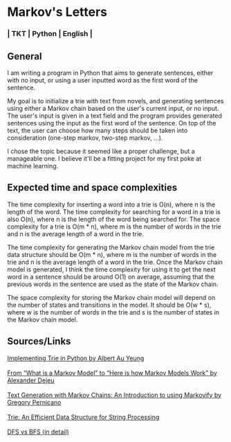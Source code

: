 # Markov's Letters
### | TKT | Python | English |
## General
I am writing a program in Python that aims to generate sentences, either with no input, or using a user inputted word as the first word of the sentence.

My goal is to initialize a trie with text from novels, and generating sentences using either a Markov chain based on the user's current input, or no input. The user's input is given in a text field and the program provides generated sentences using the input as the first word of the sentence. On top of the text, the user can choose how many steps should be taken into consideration (one-step markov, two-step markov, ...).

I chose the topic because it seemed like a proper challenge, but a manageable one. I believe it'll be a fitting project for my first poke at machine learning.

## Expected time and space complexities
The time complexity for inserting a word into a trie is O(n), where n is the length of the word. The time complexity for searching for a word in a trie is also O(n), where n is the length of the word being searched for. The space complexity for a trie is O(m * n), where m is the number of words in the trie and n is the average length of a word in the trie.

The time complexity for generating the Markov chain model from the trie data structure should be O(m * n), where m is the number of words in the trie and n is the average length of a word in the trie. Once the Markov chain model is generated, I think the time complexity for using it to get the next word in a sentence should be around O(1) on average, assuming that the previous words in the sentence are used as the state of the Markov chain.

The space complexity for storing the Markov chain model will depend on the number of states and transitions in the model. It should be O(w * s), where w is the number of words in the trie and s is the number of states in the Markov chain model.

## Sources/Links
[Implementing Trie in Python by Albert Au Yeung](https://albertauyeung.github.io/2020/06/15/python-trie.html/) <br><br>
[From “What is a Markov Model” to “Here is how Markov Models Work” by Alexander Dejeu](https://hackernoon.com/from-what-is-a-markov-model-to-here-is-how-markov-models-work-1ac5f4629b71)<br><br>
[Text Generation with Markov Chains: An Introduction to using Markovify by Gregory Pernicano](https://towardsdatascience.com/text-generation-with-markov-chains-an-introduction-to-using-markovify-742e6680dc33)<br><br>
[Trie: An Efficient Data Structure for String Processing](https://www.enjoyalgorithms.com/blog/introduction-to-trie-data-structure)<br><br>
[DFS vs BFS (in detail)](https://iq.opengenus.org/dfs-vs-bfs/)<br><br>
